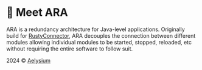 # 👋 Meet ARA
ARA is a redundancy architecture for Java-level applications.
Originally build for [RustyConnector](https://github.com/Aelysium-Group/rustyconnector-core),
ARA decouples the connection between different modules allowing individual modules to be started, stopped, reloaded, etc without requiring the entire software to follow suit.



2024 © [Aelysium](https://aelysium.group)
